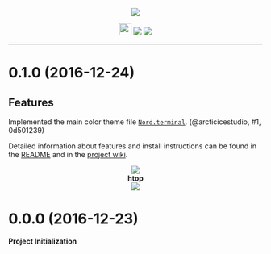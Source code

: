 <p align="center"><img src="https://cdn.rawgit.com/arcticicestudio/nord-terminal-app/develop/src/assets/nord-terminal-app-banner.svg"/></p>

<p align="center"><img src="https://assets-cdn.github.com/favicon.ico" width=24 height=24/> <a href="https://github.com/arcticicestudio/nord-terminal-app/releases/latest"><img src="https://img.shields.io/github/release/arcticicestudio/nord-terminal-app.svg?style=flat-square"/></a> <a href="https://github.com/arcticicestudio/nord/releases/tag/v0.2.0"><img src="https://img.shields.io/badge/Nord-v0.2.0-88C0D0.svg?style=flat-square"/></a></p>

---

# 0.1.0 (2016-12-24)
## Features
Implemented the main color theme file [`Nord.terminal`](https://github.com/arcticicestudio/nord-terminal-app/blob/develop/src/xml/Nord.terminal). (@arcticicestudio, #1, 0d501239)

Detailed information about features and install instructions can be found in the [README](https://github.com/arcticicestudio/nord-terminal-app/blob/develop/README.md#installation) and in the [project wiki](https://github.com/arcticicestudio/nord-terminal-app/wiki).

<p align="center"><img src="https://raw.githubusercontent.com/arcticicestudio/nord-terminal-app/develop/src/assets/scrot-colortest.png"/><br><strong>htop</strong><br><img src="https://raw.githubusercontent.com/arcticicestudio/nord-terminal-app/develop/src/assets/scrot-htop.png"/></p>

# 0.0.0 (2016-12-23)
**Project Initialization**
